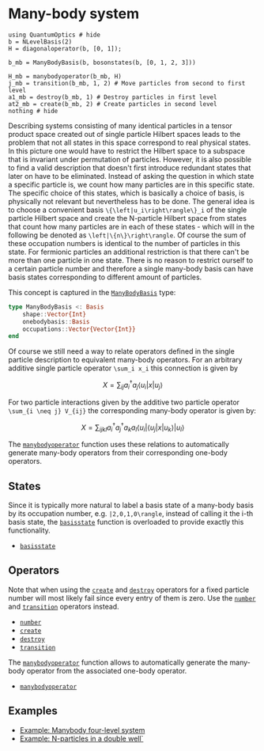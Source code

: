 # Many-body system

```@example
using QuantumOptics # hide
b = NLevelBasis(2)
H = diagonaloperator(b, [0, 1]);

b_mb = ManyBodyBasis(b, bosonstates(b, [0, 1, 2, 3]))

H_mb = manybodyoperator(b_mb, H)
j_mb = transition(b_mb, 1, 2) # Move particles from second to first level
a1_mb = destroy(b_mb, 1) # Destroy particles in first level
at2_mb = create(b_mb, 2) # Create particles in second level
nothing # hide
```

Describing systems consisting of many identical particles in a tensor product space created out of single particle Hilbert spaces leads to the problem that not all states in this space correspond to real physical states. In this picture one would have to restrict the Hilbert space to a subspace that is invariant under permutation of particles. However, it is also possible to find a valid description that doesn't first introduce redundant states that later on have to be eliminated. Instead of asking the question in which state a specific particle is, we count how many particles are in this specific state. The specific choice of this states, which is basically a choice of basis, is physically not relevant but nevertheless has to be done. The general idea is to choose a convenient basis ``\{\left|u_i\right\rangle\}_i`` of the single particle Hilbert space and create the N-particle Hilbert space from states that count how many particles are in each of these states - which will in the following be denoted as ``\left|\{n\}\right\rangle``. Of course the sum of these occupation numbers is identical to the number of particles in this state. For fermionic particles an additional restriction is that there can't be more than one particle in one state. There is no reason to restrict ourself to a certain particle number and therefore a single many-body basis can have basis states corresponding to different amount of particles.

This concept is captured in the [`ManyBodyBasis`](@ref) type:

```julia
type ManyBodyBasis <: Basis
    shape::Vector{Int}
    onebodybasis::Basis
    occupations::Vector{Vector{Int}}
end
```

Of course we still need a way to relate operators defined in the single particle description to equivalent many-body operators. For an arbitrary additive single particle operator ``\sum_i x_i`` this connection is given by

```math
    X = \sum_{ij} a_i^\dagger a_j
                    \left\langle u_i \right|
                    x
                    \left| u_j \right\rangle
```

For two particle interactions given by the additive two particle operator ``\sum_{i \neq j} V_{ij}`` the corresponding many-body operator is given by:

```math
    X = \sum_{ijkl} a_i^\dagger a_j^\dagger a_k a_l
            \left\langle u_i \right| \left\langle u_j \right|
            x
            \left| u_k \right\rangle \left| u_l \right\rangle
```

The [`manybodyoperator`](@ref) function uses these relations to automatically generate many-body operators from their corresponding one-body operators.


## States

Since it is typically more natural to label a basis state of a many-body basis by its occupation number, e.g. ``|2,0,1,0\rangle``, instead of calling it the i-th basis state, the [`basisstate`](@ref) function is overloaded to provide exactly this functionality.

* [`basisstate`](@ref)


## Operators

Note that when using the [`create`](@ref) and [`destroy`](@ref) operators for a fixed particle number will most likely fail since every entry of them is zero. Use the [`number`](@ref) and [`transition`](@ref) operators instead.

* [`number`](@ref)
* [`create`](@ref)
* [`destroy`](@ref)
* [`transition`](@ref)

The [`manybodyoperator`](@ref) function allows to automatically generate the many-body operator from the associated one-body operator.

* [`manybodyoperator`](@ref)


## Examples

* [Example: Manybody four-level system](@ref)
* [Example: N-particles in a double well`](@ref)
